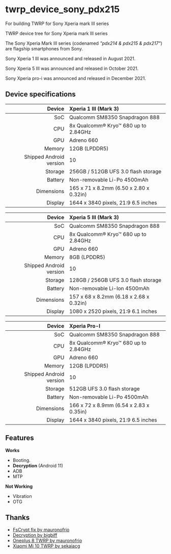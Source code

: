 # twrp_device_sony_pdx215

For building TWRP for Sony Xperia mark III series

TWRP device tree for Sony Xperia mark III series

The Sony Xperia Mark III series (codenamed _"pdx214 & pdx215 & pdx217"_) are flagship smartphones from Sony.

Sony Xperia 1 III was announced and released in August 2021.

Sony Xperia 5 III was announced and released in October 2021.

Sony Xperia pro-i was announced and released in December 2021.

## Device specifications

|                  Device | Xperia 1 III (Mark 3)                   |
| ----------------------: | :-------------------------------------- |
|                     SoC | Qualcomm SM8350 Snapdragon 888          |
|                     CPU | 8x Qualcomm® Kryo™ 680 up to 2.84GHz    |
|                     GPU | Adreno 660                              |
|                  Memory | 12GB (LPDDR5)                           |
| Shipped Android version | 10                                      |
|                 Storage | 256GB / 512GB UFS 3.0 flash storage     |
|                 Battery | Non-removable Li-Po 4500mAh             |
|              Dimensions | 165 x 71 x 8.2mm (6.50 x 2.80 x 0.32in) |
|                 Display | 1644 x 3840 pixels, 21:9 6.5 inches     |

|                  Device | Xperia 5 III (Mark 3)                   |
| ----------------------: | :-------------------------------------- |
|                     SoC | Qualcomm SM8350 Snapdragon 888          |
|                     CPU | 8x Qualcomm® Kryo™ 680 up to 2.84GHz    |
|                     GPU | Adreno 660                              |
|                  Memory | 8GB (LPDDR5)                            |
| Shipped Android version | 10                                      |
|                 Storage | 128GB / 256GB UFS 3.0 flash storage     |
|                 Battery | Non-removable Li-Ion 4500mAh            |
|              Dimensions | 157 x 68 x 8.2mm (6.18 x 2.68 x 0.32in) |
|                 Display | 1080 x 2520 pixels, 21:9 6.1 inches     |

|                  Device | Xperia Pro-I                            |
| ----------------------: | :-------------------------------------- |
|                     SoC | Qualcomm SM8350 Snapdragon 888          |
|                     CPU | 8x Qualcomm® Kryo™ 680 up to 2.84GHz    |
|                     GPU | Adreno 660                              |
|                  Memory | 12GB (LPDDR5)                           |
| Shipped Android version | 10                                      |
|                 Storage | 512GB UFS 3.0 flash storage             |
|                 Battery | Non-removable Li-Po 4500mAh             |
|              Dimensions | 166 x 72 x 8.9mm (6.54 x 2.83 x 0.35in) |
|                 Display | 1644 x 3840 pixels, 21:9 6.5 inches     |

## Features

**Works**

- Booting.
- **Decryption** (Android 11)
- ADB
- MTP

**Not Working**
- Vibration
- OTG

## Thanks

- [FsCrypt fix by mauronofrio](https://github.com/mauronofrio/android_bootable_recovery)
- [Decryption by bigbiff](https://github.com/bigbiff/android_bootable_recovery)
- [Oneplus 8 TWRP by mauronofrio](https://github.com/mauronofrio/android_device_oneplus_instantnoodle_TWRP)
- [Xiaomi Mi 10 TWRP by sekaiacg](https://github.com/sekaiacg/android_device_xiaomi_umi_TWRP)
